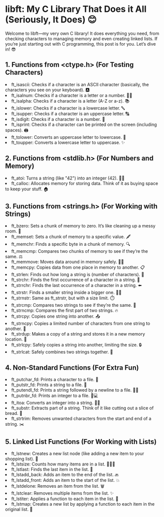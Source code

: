 # libft: My C Library That Does it All (Seriously, It Does) 😊
Welcome to libft—my very own C library! It does everything you need, from checking characters to managing memory and even creating linked lists. If you’re just starting out with C programming, this post is for you. Let’s dive in! 😎

## 1. Functions from <ctype.h> (For Testing Characters)
<li>ft_isascii: Checks if a character is an ASCII character (basically, the characters you see on your keyboard). 🅰️<br />
<li>ft_isalnum: Checks if a character is a letter or a number. 🔢🔠<br />
<li>ft_isalpha: Checks if a character is a letter (A-Z or a-z). 📚<br />
<li>ft_islower: Checks if a character is a lowercase letter. 🔤<br />
<li>ft_isupper: Checks if a character is an uppercase letter. 🔠<br />
<li>ft_isdigit: Checks if a character is a number. 🔢<br />
<li>ft_isprint: Checks if a character can be printed on the screen (including spaces). 🖨️<br />
<li>ft_tolower: Converts an uppercase letter to lowercase. 🖤<br />
<li>ft_toupper: Converts a lowercase letter to uppercase. ✨<br />




## 2. Functions from <stdlib.h> (For Numbers and Memory)
<li>ft_atoi: Turns a string (like "42") into an integer (42). 🔢✨<br />
<li>ft_calloc: Allocates memory for storing data. Think of it as buying space to keep your stuff. 🏠<br />



## 3. Functions from <strings.h> (For Working with Strings)
<li>ft_bzero: Sets a chunk of memory to zero. It’s like cleaning up a messy room. 🧼<br />
<li>ft_memset: Sets a chunk of memory to a specific value. 🖋️<br />
<li>ft_memchr: Finds a specific byte in a chunk of memory. 🔍<br />
<li>ft_memcmp: Compares two chunks of memory to see if they’re the same. ⚖️<br />
<li>ft_memmove: Moves data around in memory safely. 🏃‍♂️<br />
<li>ft_memcpy: Copies data from one place in memory to another. 📋<br />
<li>ft_strlen: Finds out how long a string is (number of characters). 📏<br />
<li>ft_strchr: Finds the first occurrence of a character in a string. 🔎<br />
<li>ft_strrchr: Finds the last occurrence of a character in a string. ⬅️<br />
<li>ft_strstr: Finds a smaller string inside a bigger one. 🕵️‍♂️<br />
<li>ft_strnstr: Same as ft_strstr, but with a size limit. ⏱️<br />
<li>ft_strcmp: Compares two strings to see if they’re the same. 🥇<br />
<li>ft_strncmp: Compares the first part of two strings. 🔥<br />
<li>ft_strcpy: Copies one string into another. 📤<br />
<li>ft_strncpy: Copies a limited number of characters from one string to another. 🛑<br />
<li>ft_strdup: Makes a copy of a string and stores it in a new memory location. 🔄<br />
<li>ft_strlcpy: Safely copies a string into another, limiting the size. 🔒<br />
<li>ft_strlcat: Safely combines two strings together. 🍝<br />




## 4. Non-Standard Functions (For Extra Fun)
<li>ft_putchar_fd: Prints a character to a file. 📂<br />
<li>ft_putstr_fd: Prints a string to a file. 📝<br />
<li>ft_putendl_fd: Prints a string followed by a newline to a file. 🧑‍💻<br />
<li>ft_putnbr_fd: Prints an integer to a file. 🔢💻<br />
<li>ft_itoa: Converts an integer into a string. 🧙‍♂️<br />
<li>ft_substr: Extracts part of a string. Think of it like cutting out a slice of bread. 🍞<br />
<li>ft_strtrim: Removes unwanted characters from the start and end of a string. ✂️<br />



## 5. Linked List Functions (For Working with Lists)
<li>ft_lstnew: Creates a new list node (like adding a new item to your shopping list). 📝<br />
<li>ft_lstsize: Counts how many items are in a list. 🧑‍🤝‍🧑<br />
<li>ft_lstlast: Finds the last item in the list. 🏁<br />
<li>ft_lstadd_back: Adds an item to the end of the list. 🔙<br />
<li>ft_lstadd_front: Adds an item to the start of the list. 💥<br />
<li>ft_lstdelone: Removes an item from the list. 🗑️<br />
<li>ft_lstclear: Removes multiple items from the list. ✨<br />
<li>ft_lstiter: Applies a function to each item in the list. 🎨<br />
<li>ft_lstmap: Creates a new list by applying a function to each item in the original list. 🚀<br />
